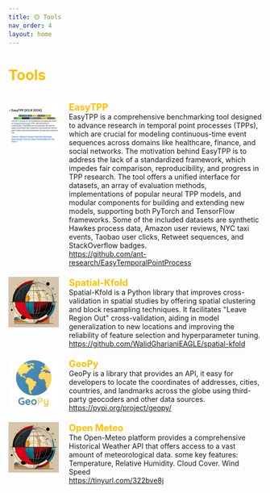 ```yaml
---
title: 🟡 Tools
nav_order: 4
layout: home
---
```


<h1 style="color:rgb(255, 191, 0);">Tools</h1>
<br>

<div style="max-width: 100%;">
  <!-- START -->
<div style="display: flex; justify-content: space-between; align-items: stretch; margin-bottom: 20px;">
    <div style="display: flex; align-items: stretch;">
      <img src="/assets/images/thumb/EasyTPP.jpg" alt="Logo" style="width: 100px; height: 100px; margin-right: 20px;">
      <div style="flex-grow: 1; display: flex; flex-direction: column; justify-content: space-between;">
        <p style="margin: 0; color: rgb(255, 191, 0); font-size: 1.3em; font-weight: bold;">EasyTPP</p>
        <p style="margin: 0;">EasyTPP is a comprehensive benchmarking tool designed to advance research in temporal point processes (TPPs), which are crucial for modeling continuous-time event sequences across domains like healthcare, finance, and social networks. The motivation behind EasyTPP is to address the lack of a standardized framework, which impedes fair comparison, reproducibility, and progress in TPP research. The tool offers a unified interface for datasets, an array of evaluation methods, implementations of popular neural TPP models, and modular components for building and extending new models, supporting both PyTorch and TensorFlow frameworks. Some of the included datasets are synthetic Hawkes process data, Amazon user reviews, NYC taxi events, Taobao user clicks, Retweet sequences, and StackOverflow badges.</p>
        <p style="margin: 0;"><a href="https://github.com/ant-research/EasyTemporalPointProcess"><i class="fa-regular fa-file-pdf"></i>https://github.com/ant-research/EasyTemporalPointProcess</a> </p>
      </div>
    </div>
    <!-- <div style="color: lightgray; align-self: flex-start; margin-left: 10px; white-space: nowrap; font-size: 200%;">2022</div>  -->
  </div>

<div style="display: flex; justify-content: space-between; align-items: stretch; margin-bottom: 20px;">
    <div style="display: flex; align-items: stretch;">
      <img src="/assets/images/thumb/spatial-kfold.jpg" alt="Logo" style="width: 100px; height: 100px; margin-right: 20px;">
      <div style="flex-grow: 1; display: flex; flex-direction: column; justify-content: space-between;">
        <p style="margin: 0; color: rgb(255, 191, 0); font-size: 1.3em; font-weight: bold;">Spatial-Kfold</p>
        <p style="margin: 0;">Spatial-Kfold is a Python library that improves cross-validation in spatial studies by offering spatial clustering and block resampling techniques. It facilitates "Leave Region Out" cross-validation, aiding in model generalization to new locations and improving the reliability of feature selection and hyperparameter tuning.</p>
        <p style="margin: 0;"><a href="https://github.com/WalidGharianiEAGLE/spatial-kfold"><i class="fa-regular fa-file-pdf"></i>https://github.com/WalidGharianiEAGLE/spatial-kfold</a> </p>
      </div>
    </div>
    <!-- <div style="color: lightgray; align-self: flex-start; margin-left: 10px; white-space: nowrap; font-size: 200%;">2022</div>  -->
  </div>

<div style="display: flex; justify-content: space-between; align-items: stretch; margin-bottom: 20px;">
    <div style="display: flex; align-items: stretch;">
      <img src="/assets/images/thumb/geopy.jpg" alt="Logo" style="width: 100px; height: 100px; margin-right: 20px;">
      <div style="flex-grow: 1; display: flex; flex-direction: column; justify-content: space-between;">
        <p style="margin: 0; color: rgb(255, 191, 0); font-size: 1.3em; font-weight: bold;">GeoPy</p>
        <p style="margin: 0;">GeoPy is a library that provides an API, it easy for developers to locate the coordinates of addresses, cities, countries, and landmarks across the globe using third-party geocoders and other data sources.</p>
        <p style="margin: 0;"><a href="https://pypi.org/project/geopy/"><i class="fa-regular fa-file-pdf"></i>https://pypi.org/project/geopy/</a> </p>
      </div>
    </div>
    <!-- <div style="color: lightgray; align-self: flex-start; margin-left: 10px; white-space: nowrap; font-size: 200%;">2022</div>  -->
  </div>

<div style="display: flex; justify-content: space-between; align-items: stretch; margin-bottom: 20px;">
    <div style="display: flex; align-items: stretch;">
      <img src="/assets/images/thumb/default_image.jpg" alt="Logo" style="width: 100px; height: 100px; margin-right: 20px;">
      <div style="flex-grow: 1; display: flex; flex-direction: column; justify-content: space-between;">
        <p style="margin: 0; color: rgb(255, 191, 0); font-size: 1.3em; font-weight: bold;">Open Meteo</p>
        <p style="margin: 0;">The Open-Meteo platform provides a comprehensive Historical Weather API that offers access to a vast amount of meteorological data. some key features: Temperature, Relative Humidity. Cloud Cover. Wind Speed</p>
        <p style="margin: 0;"><a href="https://tinyurl.com/322bve8j"><i class="fa-regular fa-file-pdf"></i>https://tinyurl.com/322bve8j</a> </p>
      </div>
    </div>
    <!-- <div style="color: lightgray; align-self: flex-start; margin-left: 10px; white-space: nowrap; font-size: 200%;">2022</div>  -->
  </div>
<!-- STOP -->
</div>
